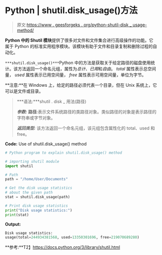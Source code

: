 # Python | shutil.disk_usage()方法

> 原文:[https://www . geesforgeks . org/python-shutil-disk _ usage-method/](https://www.geeksforgeeks.org/python-shutil-disk_usage-method/)

**Python 中的 Shutil 模块**提供了很多对文件和文件集合进行高级操作的功能。它属于 Python 的标准实用程序模块。该模块有助于文件和目录复制和删除过程的自动化。

`***shutil.disk_usage()***`Python 中的方法是获取关于给定路径的磁盘使用统计。该方法返回一个命名元组，属性为*总计*、*已用*和*自由*。 *total* 属性表示总空间量， *used* 属性表示已用空间量， *free* 属性表示可用空间量，单位为字节。

**注意:**在 Windows 上，给定的路径必须代表一个目录，但在 Unix 系统上，它可以是文件或目录。

> ***语法:***shutil . disk _ 用法(路径)
> 
> ***参数:***
> **路径**:表示文件系统路径的类路径对象。类似路径的对象是表示路径的字符串或字节对象。
> 
> ***返回类型:*** 该方法返回一个命名元组，该元组包含属性化的 total、used 和 free。

**Code:** Use of shutil.disk_usage() method

```py
# Python program to explain shutil.disk_usage() method 

# importing shutil module 
import shutil

# Path
path = "/home/User/Documents"

# Get the disk usage statistics
# about the given path
stat = shutil.disk_usage(path)

# Print disk usage statistics
print("Disk usage statistics:")
print(stat)
```

**Output:**

```py
Disk usage statistics:
usage(total=244934381568, used=13350301696, free=219070689280)

```

**参考:**T2】https://docs.python.org/3/library/shutil.html